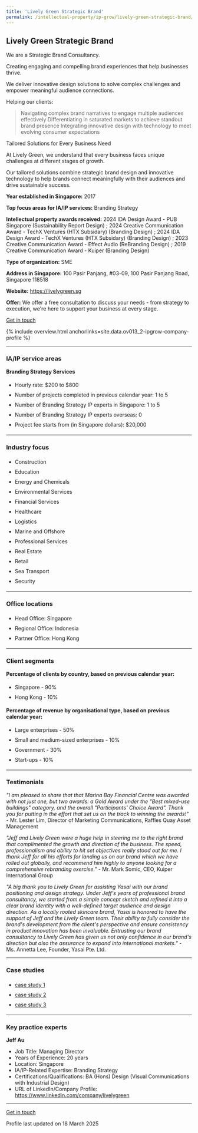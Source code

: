 ```yaml
---
title: 'Lively Green Strategic Brand'
permalink: /intellectual-property/ip-grow/lively-green-strategic-brand/
---
```


## Lively Green Strategic Brand

We are a Strategic Brand Consultancy.

Creating engaging and compelling brand experiences that help businesses thrive.

We deliver innovative design solutions to solve complex challenges and empower meaningful audience connections.

Helping our clients:
> Navigating complex brand narratives to engage multiple audiences effectively
> Differentiating in saturated markets to achieve standout brand presence
> Integrating innovative design with technology to meet evolving consumer expectations

Tailored Solutions for Every Business Need

At Lively Green, we understand that every business faces unique challenges at different stages of growth.

Our tailored solutions combine strategic brand design and innovative technology to help brands connect meaningfully with their audiences and drive sustainable success.

<b>Year established in Singapore:</b> 2017

<b>Top focus areas for IA/IP services:</b> Branding Strategy

<b>Intellectual property awards received:</b> 2024 IDA Design Award - PUB Singapore (Sustainability Report Design) ; 2024 Creative Communication Award - TechX Ventures (HTX Subsidary) (Branding Design) ; 2024 IDA Design Award - TechX Ventures (HTX Subsidary) (Branding Design) ; 2023 Creative Communication Award - Effect Audio (ReBranding Design) ; 2019 Creative Communication Award - Kuiper (Branding Design)


<b>Type of organization:</b> SME

<b>Address in Singapore:</b> 100 Pasir Panjang, #03-09, 100 Pasir Panjang Road, Singapore 118518

<b>Website:</b> <a href='https://livelygreen.sg'>https://livelygreen.sg</a>

<b>Offer:</b> We offer a free consultation to discuss your needs - from strategy to execution, we're here to support your business at every stage. 

<a class='btn' href='https://form.gov.sg/67d7d6e4a20dc8c2972b621c' target='_blank' rel='noopener'>Get in touch</a>

{% include overview.html anchorlinks=site.data.ov013_2-ipgrow-company-profile %}

---
<a name='ip-related-service-areas'></a>
### IA/IP service areas

**Branding Strategy Services**

<ul>
<li style='line-height: 27px; margin: 0px 0px !important'>Hourly rate:  $200 to $800</li>
<li style='line-height: 27px; margin: 0px 0px !important'>Number of projects completed in previous calendar year: 1 to 5</li>
<li style='line-height: 27px; margin: 0px 0px !important'>Number of Branding Strategy IP experts in Singapore: 1 to 5</li>
<li style='line-height: 27px; margin: 0px 0px !important'>Number of Branding Strategy IP experts overseas: 0</li>
<li style='line-height: 27px; margin: 0px 0px !important'>Project fee starts from (in Singapore dollars):  $20,000</li>
</ul>

---
<a name='industry-focus'></a>
### Industry focus

<ul><li style='line-height: 27px; margin: 0px 0px !important'> Construction</li><li style='line-height: 27px; margin: 0px 0px !important'>Education</li><li style='line-height: 27px; margin: 0px 0px !important'>Energy and Chemicals</li><li style='line-height: 27px; margin: 0px 0px !important'>Environmental Services</li><li style='line-height: 27px; margin: 0px 0px !important'>Financial Services</li><li style='line-height: 27px; margin: 0px 0px !important'>Healthcare</li><li style='line-height: 27px; margin: 0px 0px !important'>Logistics</li><li style='line-height: 27px; margin: 0px 0px !important'>Marine and Offshore</li><li style='line-height: 27px; margin: 0px 0px !important'>Professional Services</li><li style='line-height: 27px; margin: 0px 0px !important'>Real Estate</li><li style='line-height: 27px; margin: 0px 0px !important'>Retail</li><li style='line-height: 27px; margin: 0px 0px !important'>Sea Transport</li><li style='line-height: 27px; margin: 0px 0px !important'>Security</li></ul>

---
<a name='office-locations'></a>
### Office locations

<ul><li style='line-height: 27px; margin: 0px 0px !important'> Head Office: Singapore </li><li style='line-height: 27px; margin: 0px 0px !important'>Regional Office: Indonesia </li><li style='line-height: 27px; margin: 0px 0px !important'>Partner Office: Hong Kong</li></ul>

---
<a name='client-segments'></a>
### Client segments

**Percentage of clients by country, based on previous calendar year:**

<ul><li style='line-height: 27px; margin: 0px 0px !important'> Singapore - 90%</li><li style='line-height: 27px; margin: 0px 0px !important'>Hong Kong - 10%</li></ul>

**Percentage of revenue by organisational type, based on previous calendar year:**

<ul><li style='line-height: 27px; margin: 0px 0px !important'> Large enterprises - 50%</li><li style='line-height: 27px; margin: 0px 0px !important'>Small and medium-sized enterprises - 10%</li><li style='line-height: 27px; margin: 0px 0px !important'>Government - 30%</li><li style='line-height: 27px; margin: 0px 0px !important'>Start-ups - 10%</li></ul>

---
<a name='testimonials'></a>
### Testimonials

*"I am pleased to share that that Marina Bay Financial Centre was awarded with not just one, but two awards: a Gold Award under the "Best mixed-use buildings" category, and the overall "Participants' Choice Award". Thank you for putting in the effort that set us on the track to winning the awards!"* - Mr. Lester Lim, Director of Marketing Communications, Raffles Quay Asset Management

*"Jeff and Lively Green were a huge help in steering me to the right brand that complimented the growth and direction of the business. The speed, professionalism and ability to hit set objectives really stood out for me. I thank Jeff for all his efforts for landing us on our brand which we have rolled out globally, and recommend him highly to anyone looking for a comprehensive rebranding exercise."* - Mr. Mark Somic, CEO, Kuiper International Group

*"A big thank you to Lively Green for assisting Yasai with our brand positioning and design strategy. Under Jeff's years of professional brand consultancy, we started from a simple concept sketch and refined it into a clear brand identity with a well-defined target audience and design direction.  As a locally rooted skincare brand, Yasai is honored to have the support of Jeff and the Lively Green team. Their ability to fully consider the brand's development from the client's perspective and ensure consistency in product innovation has been invaluable. Entrusting our brand consultancy to Lively Green has given us not only confidence in our brand's direction but also the assurance to expand into international markets."* - Ms. Annetta Lee, Founder, Yasai Pte. Ltd.




---
<a name='case-studies'></a>
### Case studies

<ul><li style='line-height: 27px; margin: 0px 0px !important'> <a href="https://livelygreen.sg/kuiper-group-rebranding-design/" target="_blank" rel="noopener">case study 1</a></li><li style='line-height: 27px; margin: 0px 0px !important'><a href="https://livelygreen.sg/exceptional-audio-brand-experience-design-positioning-and-strategy-effect-audio/" target="_blank" rel="noopener">case study 2</a></li><li style='line-height: 27px; margin: 0px 0px !important'><a href="https://livelygreen.sg/from-vision-to-visuals-the-strategic-branding-of-techx-ventures/" target="_blank" rel="noopener">case study 3</a></li></ul>

---
<a name='key-practice-experts'></a>
### Key practice experts

**Jeff Au**
- Job Title: Managing Director
- Years of Experience: 20 years
- Location: Singapore
- IA/IP-Related Expertise: Branding Strategy
- Certifications/Qualifications: BA (Hons) Design (Visual Communications with Industrial Design)
- URL of LinkedIn/Company Profile: 
<a href="https://www.linkedin.com/company/livelygreen" target="_blank" rel="noopener">https://www.linkedin.com/company/livelygreen</a>  


---
<p>
<a class='btn' href='https://form.gov.sg/67d7d6e4a20dc8c2972b621c' target='_blank' rel='noopener'>Get in touch</a>
</p>
Profile last updated on 18 March 2025
